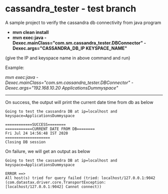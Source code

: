 # cassandra_tester - test branch
A sample project to verify the cassandra db connectivity from java program

 - **mvn clean install**
 - **mvn exec:java -Dexec.mainClass="com.sm.cassandra_tester.DBConnector" -Dexec.args="CASSANDRA_DB_IP KEYSPACE_NAME"**

 (give the IP and keyspace name in above command and run)
 
 Example:
 
 *mvn exec:java -Dexec.mainClass="com.sm.cassandra_tester.DBConnector" -Dexec.args="192.168.10.20 ApplicationsDummyspace"*
 
 -------------------------------------- 
 
 On success, the output will print the current date time from db as below
 
    Going to test the cassandra DB at ip=localhost and keyspace=ApplicationsDummyspace
    
    ============SUCCESS========
    ============CURRENT DATE FROM DB========
    Fri Jul 24 14:56:48 IST 2020
    ====================
    Closing DB session


On failure, we will get an output as below

    Going to test the cassandra DB at ip=localhost and keyspace=ApplicationsDummyspace
    
    ERROR ==> 
    All host(s) tried for query failed (tried: localhost/127.0.0.1:9042 (com.datastax.driver.core.TransportException: [localhost/127.0.0.1:9042] Cannot connect))

